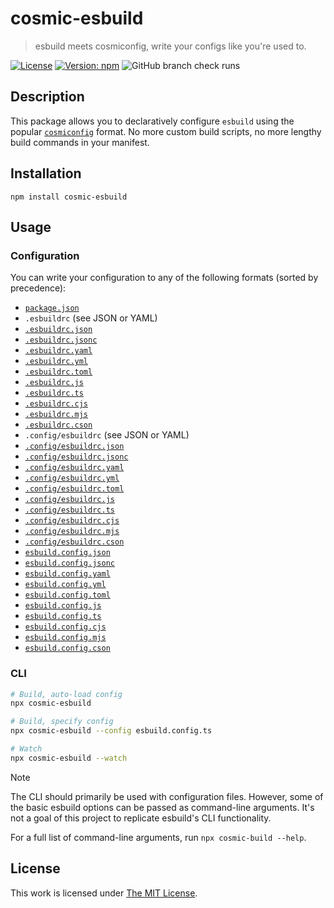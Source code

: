 # cosmic-esbuild

> esbuild meets cosmiconfig, write your configs like you're used to.

[![License](https://img.shields.io/github/license/idleberg/cosmic-esbuild?color=blue&style=for-the-badge)](https://github.com/idleberg/cosmic-esbuild/blob/main/LICENSE)
[![Version: npm](https://img.shields.io/npm/v/cosmic-esbuild?style=for-the-badge)](https://www.npmjs.org/package/cosmic-esbuild)
![GitHub branch check runs](https://img.shields.io/github/check-runs/idleberg/cosmic-esbuild/main?style=for-the-badge)

## Description

This package allows you to declaratively configure `esbuild` using the popular [`cosmiconfig`](https://github.com/cosmiconfig/cosmiconfig) format. No more custom build scripts, no more lengthy build commands in your manifest.

## Installation

```shell
npm install cosmic-esbuild
```

## Usage

### Configuration

You can write your configuration to any of the following formats (sorted by precedence):

- [`package.json`](examples/package.json)
- `.esbuildrc` (see JSON or YAML)
- [`.esbuildrc.json`](examples/esbuild.config.json)
- [`.esbuildrc.jsonc`](examples/esbuild.config.jsonc)
- [`.esbuildrc.yaml`](examples/esbuild.config.yaml)
- [`.esbuildrc.yml`](examples/esbuild.config.yaml)
- [`.esbuildrc.toml`](examples/esbuild.config.toml)
- [`.esbuildrc.js`](examples/esbuild.config.js)
- [`.esbuildrc.ts`](examples/esbuild.config.ts)
- [`.esbuildrc.cjs`](examples/esbuild.config.cjs)
- [`.esbuildrc.mjs`](examples/esbuild.config.mjs)
- [`.esbuildrc.cson`](examples/esbuild.config.cson)
- `.config/esbuildrc` (see JSON or YAML)
- [`.config/esbuildrc.json`](examples/esbuild.config.json)
- [`.config/esbuildrc.jsonc`](examples/esbuild.config.jsonc)
- [`.config/esbuildrc.yaml`](examples/esbuild.config.yaml)
- [`.config/esbuildrc.yml`](examples/esbuild.config.yaml)
- [`.config/esbuildrc.toml`](examples/esbuild.config.toml)
- [`.config/esbuildrc.js`](examples/esbuild.config.js)
- [`.config/esbuildrc.ts`](examples/esbuild.config.ts)
- [`.config/esbuildrc.cjs`](examples/esbuild.config.cjs)
- [`.config/esbuildrc.mjs`](examples/esbuild.config.mjs)
- [`.config/esbuildrc.cson`](examples/esbuild.config.cson)
- [`esbuild.config.json`](examples/esbuild.config.json)
- [`esbuild.config.jsonc`](examples/esbuild.config.jsonc)
- [`esbuild.config.yaml`](examples/esbuild.config.yaml)
- [`esbuild.config.yml`](examples/esbuild.config.yaml)
- [`esbuild.config.toml`](examples/esbuild.config.toml)
- [`esbuild.config.js`](examples/esbuild.config.js)
- [`esbuild.config.ts`](examples/esbuild.config.ts)
- [`esbuild.config.cjs`](examples/esbuild.config.cjs)
- [`esbuild.config.mjs`](examples/esbuild.config.mjs)
- [`esbuild.config.cson`](examples/esbuild.config.cson)

### CLI

```sh
# Build, auto-load config
npx cosmic-esbuild

# Build, specify config
npx cosmic-esbuild --config esbuild.config.ts

# Watch
npx cosmic-esbuild --watch
```

> [!NOTE]
> The CLI should primarily be used with configuration files. However, some of the basic esbuild options can be passed as command-line arguments. It's not a goal of this project to replicate esbuild's CLI functionality.

For a full list of command-line arguments, run `npx cosmic-build --help`.

## License

This work is licensed under [The MIT License](LICENSE).
